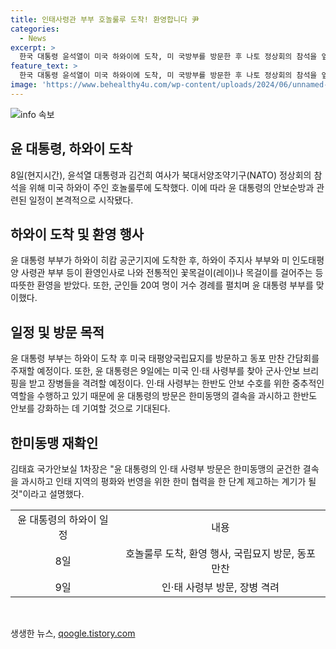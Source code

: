 ```yaml
---
title: 인태사령관 부부 호놀룰루 도착! 환영합니다 尹
categories:
  - News
excerpt: >
  한국 대통령 윤석열이 미국 하와이에 도착, 미 국방부를 방문한 후 나토 정상회의 참석을 앞두고 중요한 안보 순방에 돌입했다. 호놀룰루 공군기지에서 환영을 받은 윤 대통령 부부는 미군과 만찬 간담회를 가지고, 인도태평양사령부를 찾아 군사·안보 브리핑도 받을 예정이다. 이 방문을 통해 한미동맹을 재확인하고 북한에 강력한 경고를 전할 것으로 보인다.
feature_text: >
  한국 대통령 윤석열이 미국 하와이에 도착, 미 국방부를 방문한 후 나토 정상회의 참석을 앞두고 중요한 안보 순방에 돌입했다. 호놀룰루 공군기지에서 환영을 받은 윤 대통령 부부는 미군과 만찬 간담회를 가지고, 인도태평양사령부를 찾아 군사·안보 브리핑도 받을 예정이다. 이 방문을 통해 한미동맹을 재확인하고 북한에 강력한 경고를 전할 것으로 보인다.
image: 'https://www.behealthy4u.com/wp-content/uploads/2024/06/unnamed-file.png'
---
```


<p><img src="https://www.behealthy4u.com/wp-content/uploads/2024/06/unnamed-file.png" alt="info 속보" /></p>

<h2>윤 대통령, 하와이 도착</h2>

<p data-ke-size="size16">8일(현지시간), 윤석열 대통령과 김건희 여사가 북대서양조약기구(NATO) 정상회의 참석을 위해 미국 하와이 주인 호놀룰루에 도착했다. 이에 따라 윤 대통령의 안보순방과 관련된 일정이 본격적으로 시작됐다.</p>

<h2 data-ke-size="size26">하와이 도착 및 환영 행사</h2>

<p data-ke-size="size16">윤 대통령 부부가 하와이 히캄 공군기지에 도착한 후, 하와이 주지사 부부와 미 인도태평양 사령관 부부 등이 환영인사로 나와 전통적인 꽃목걸이(레이)나 목걸이를 걸어주는 등 따뜻한 환영을 받았다. 또한, 군인들 20여 명이 거수 경례를 펼치며 윤 대통령 부부를 맞이했다.</p>

<h2 data-ke-size="size26">일정 및 방문 목적</h2>

<p data-ke-size="size16">윤 대통령 부부는 하와이 도착 후 미국 태평양국립묘지를 방문하고 동포 만찬 간담회를 주재할 예정이다. 또한, 윤 대통령은 9일에는 미국 인·태 사령부를 찾아 군사·안보 브리핑을 받고 장병들을 격려할 예정이다. 인·태 사령부는 한반도 안보 수호를 위한 중추적인 역할을 수행하고 있기 때문에 윤 대통령의 방문은 한미동맹의 결속을 과시하고 한반도 안보를 강화하는 데 기여할 것으로 기대된다.</p>

<h2 data-ke-size="size26">한미동맹 재확인</h2>

<p data-ke-size="size16">김태효 국가안보실 1차장은 "윤 대통령의 인·태 사령부 방문은 한미동맹의 굳건한 결속을 과시하고 인태 지역의 평화와 번영을 위한 한미 협력을 한 단계 제고하는 계기가 될 것"이라고 설명했다.</p>

<table>
    <tbody>
        <tr>
            <td style="text-align: center;">윤 대통령의 하와이 일정</td>
            <td style="text-align: center;">내용</td>
        </tr>
        <tr>
            <td style="text-align: center;">8일</td>
            <td style="text-align: center;">호놀룰루 도착, 환영 행사, 국립묘지 방문, 동포 만찬</td>
        </tr>
        <tr>
            <td style="text-align: center;">9일</td>
            <td style="text-align: center;">인·태 사령부 방문, 장병 격려</td>
        </tr>
    </tbody>
</table>

<p data-ke-size="size16">&nbsp;</p>
생생한 뉴스, <a href="https://qoogle.tistory.com" rel="dofollow">qoogle.tistory.com</a>


